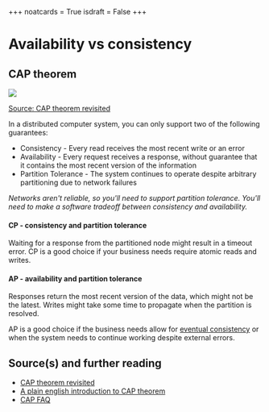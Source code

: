 +++
noatcards = True
isdraft = False
+++

# Availability vs consistency

## CAP theorem

![](https://camo.githubusercontent.com/13719354da7dcd34cd79ff5f8b6306a67bc18261/687474703a2f2f692e696d6775722e636f6d2f62674c4d4932752e706e67) 

[Source: CAP theorem revisited](http://robertgreiner.com/2014/08/cap-theorem-revisited)

In a distributed computer system, you can only support two of the following guarantees:

- Consistency - Every read receives the most recent write or an error
- Availability - Every request receives a response, without guarantee that it contains the most recent version of the information
- Partition Tolerance - The system continues to operate despite arbitrary partitioning due to network failures

_Networks aren't reliable, so you'll need to support partition tolerance. You'll need to make a software tradeoff between consistency and availability._

#### CP - consistency and partition tolerance

Waiting for a response from the partitioned node might result in a timeout error. CP is a good choice if your business needs require atomic reads and writes.

#### AP - availability and partition tolerance

Responses return the most recent version of the data, which might not be the latest. Writes might take some time to propagate when the partition is resolved.

AP is a good choice if the business needs allow for [eventual consistency](https://github.com/donnemartin/system-design-primer#eventual-consistency)  or when the system needs to continue working despite external errors.

## Source(s) and further reading

- [CAP theorem revisited](http://robertgreiner.com/2014/08/cap-theorem-revisited/) 
- [A plain english introduction to CAP theorem](http://ksat.me/a-plain-english-introduction-to-cap-theorem/) 
- [CAP FAQ](https://github.com/henryr/cap-faq) 